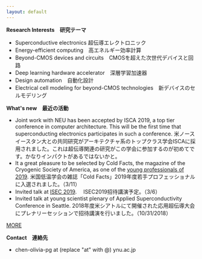 ```yaml
---
layout: default
---
```


**Research Interests　研究テーマ**　
* Superconductive electronics 超伝導エレクトロニック
* Energy-efficient computing　高エネルギー効率計算
* Beyond-CMOS devices and circuits　CMOSを超えた次世代デバイスと回路
* Deep learning hardware accelerator　深層学習加速器
* Design automation　自動化設計
* Electrical cell modeling for beyond-CMOS technologies　新デバイスのセルモデリング

**What's new　最近の活動**
* Joint work with NEU has been accepted by ISCA 2019, a top tier conference in computer architecture. This will be the first time that superconducting electronics participates in such a conference.
米ノースイースタン大との共同研究がアーキテクチャ系のトップクラス学会ISCAに採用されました。これは超伝導関連の研究がこの学会に参加するのが初めてです。かなりインパクトがあるではないかと。
* It a great pleasure to be selected by Cold Facts, the magazine of the Cryogenic Society of America, as one of the [young professionals of 2019](https://cryogenicsociety.org/36872/news/young_professionals_2019_the_next_generation_in_cryogenics_part_1/?fbclid=IwAR1n2CxjXWKhOlH5PH_eI16I2nStuvkOHPuwL4VjAeS5-u-ndOWpgvQ1NqA).
米国低温学会の雑誌「Cold Facts」2019年度若手プロフェッショナルに入選されました。（3/11）
* Invited talk at [ISEC 2019](https://isec2019.org/).　
ISEC2019招待講演予定。（3/6）
* Invited talk at young scientist plenary of Applied Superconductivity Conference in Seattle.
2018年度米シアトルにて開催された応用超伝導大会にプレナリーセッションで招待講演を行いました。（10/31/2018）

[MORE](https://saiilc.github.io/homepage/blog.html)

**Contact　連絡先**
* chen-olivia-pg at (replace "at" with @) ynu.ac.jp
